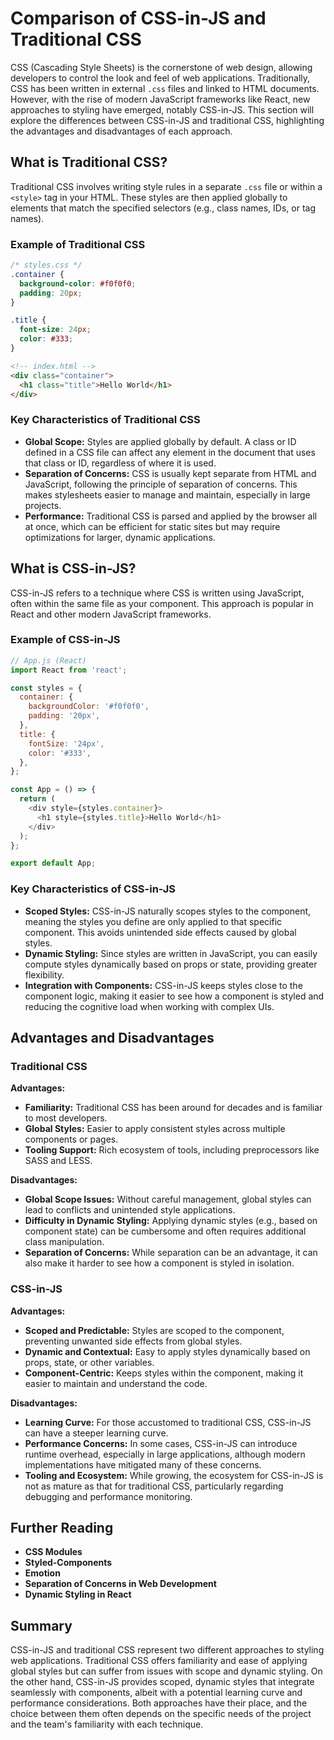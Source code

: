 # Comparison of CSS-in-JS and Traditional CSS

CSS (Cascading Style Sheets) is the cornerstone of web design, allowing developers to control the look and feel of web applications. Traditionally, CSS has been written in external `.css` files and linked to HTML documents. However, with the rise of modern JavaScript frameworks like React, new approaches to styling have emerged, notably CSS-in-JS. This section will explore the differences between CSS-in-JS and traditional CSS, highlighting the advantages and disadvantages of each approach.

## What is Traditional CSS?

Traditional CSS involves writing style rules in a separate `.css` file or within a `<style>` tag in your HTML. These styles are then applied globally to elements that match the specified selectors (e.g., class names, IDs, or tag names).

### Example of Traditional CSS

```css
/* styles.css */
.container {
  background-color: #f0f0f0;
  padding: 20px;
}

.title {
  font-size: 24px;
  color: #333;
}
```

```html
<!-- index.html -->
<div class="container">
  <h1 class="title">Hello World</h1>
</div>
```

### Key Characteristics of Traditional CSS

- **Global Scope:** Styles are applied globally by default. A class or ID defined in a CSS file can affect any element in the document that uses that class or ID, regardless of where it is used.
- **Separation of Concerns:** CSS is usually kept separate from HTML and JavaScript, following the principle of separation of concerns. This makes stylesheets easier to manage and maintain, especially in large projects.
- **Performance:** Traditional CSS is parsed and applied by the browser all at once, which can be efficient for static sites but may require optimizations for larger, dynamic applications.

## What is CSS-in-JS?

CSS-in-JS refers to a technique where CSS is written using JavaScript, often within the same file as your component. This approach is popular in React and other modern JavaScript frameworks.

### Example of CSS-in-JS

```javascript
// App.js (React)
import React from 'react';

const styles = {
  container: {
    backgroundColor: '#f0f0f0',
    padding: '20px',
  },
  title: {
    fontSize: '24px',
    color: '#333',
  },
};

const App = () => {
  return (
    <div style={styles.container}>
      <h1 style={styles.title}>Hello World</h1>
    </div>
  );
};

export default App;
```

### Key Characteristics of CSS-in-JS

- **Scoped Styles:** CSS-in-JS naturally scopes styles to the component, meaning the styles you define are only applied to that specific component. This avoids unintended side effects caused by global styles.
- **Dynamic Styling:** Since styles are written in JavaScript, you can easily compute styles dynamically based on props or state, providing greater flexibility.
- **Integration with Components:** CSS-in-JS keeps styles close to the component logic, making it easier to see how a component is styled and reducing the cognitive load when working with complex UIs.

## Advantages and Disadvantages

### Traditional CSS

**Advantages:**
- **Familiarity:** Traditional CSS has been around for decades and is familiar to most developers.
- **Global Styles:** Easier to apply consistent styles across multiple components or pages.
- **Tooling Support:** Rich ecosystem of tools, including preprocessors like SASS and LESS.

**Disadvantages:**
- **Global Scope Issues:** Without careful management, global styles can lead to conflicts and unintended style applications.
- **Difficulty in Dynamic Styling:** Applying dynamic styles (e.g., based on component state) can be cumbersome and often requires additional class manipulation.
- **Separation of Concerns:** While separation can be an advantage, it can also make it harder to see how a component is styled in isolation.

### CSS-in-JS

**Advantages:**
- **Scoped and Predictable:** Styles are scoped to the component, preventing unwanted side effects from global styles.
- **Dynamic and Contextual:** Easy to apply styles dynamically based on props, state, or other variables.
- **Component-Centric:** Keeps styles within the component, making it easier to maintain and understand the code.

**Disadvantages:**
- **Learning Curve:** For those accustomed to traditional CSS, CSS-in-JS can have a steeper learning curve.
- **Performance Concerns:** In some cases, CSS-in-JS can introduce runtime overhead, especially in large applications, although modern implementations have mitigated many of these concerns.
- **Tooling and Ecosystem:** While growing, the ecosystem for CSS-in-JS is not as mature as that for traditional CSS, particularly regarding debugging and performance monitoring.

## Further Reading

- **CSS Modules**
- **Styled-Components**
- **Emotion**
- **Separation of Concerns in Web Development**
- **Dynamic Styling in React**

## Summary

CSS-in-JS and traditional CSS represent two different approaches to styling web applications. Traditional CSS offers familiarity and ease of applying global styles but can suffer from issues with scope and dynamic styling. On the other hand, CSS-in-JS provides scoped, dynamic styles that integrate seamlessly with components, albeit with a potential learning curve and performance considerations. Both approaches have their place, and the choice between them often depends on the specific needs of the project and the team's familiarity with each technique.